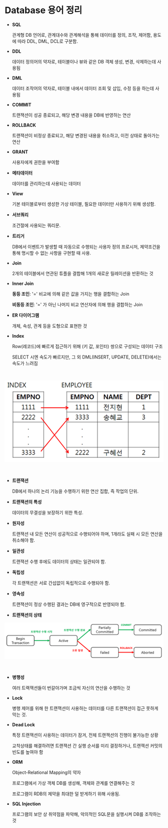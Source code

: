 # Database 용어 정리

-   **SQL**

    관계형 DB 언어로, 관계대수와 관계해석을 통해 데이터를 정의, 조작, 제어함, 용도에 따라 DDL, DML, DCL로 구분함.

-   **DDL**

    데이터 정의어의 약자로, 테이블이나 뷰와 같은 DB 객체 생성, 변경, 삭제하는데 사용됨

-   **DML**

    데이터 조작어의 약자로, 테이블 내에서 데이터 조회 및 삽입, 수정 등을 하는데 사용됨

-   **COMMIT**

    트랜잭션이 성공 종료되고, 해당 변경 내용을 DB에 반영하는 연산

-   **ROLLBACK**

    트랜잭션이 비정상 종료되고, 해당 변경된 내용을 취소하고, 이전 상태로 돌아가는 연산

-   **GRANT**

    사용자에게 권한을 부여함

-   **메타데이터**

    데이터를 관리하는데 사용되는 데이터

-   **View**

    기본 테이블로부터 생성한 가상 테이블, 필요한 데이터만 사용하기 위해 생성함.

-   **서브쿼리**

    조건절에 사용되는 쿼리문.

-   **트리거**

    DB에서 이벤트가 발생할 때 자동으로 수행되는 사용자 정의 프로시저, 제약조건을 통해 명시할 수 없는 사항을 구현할 때 사용.

-   **Join**

    2개의 테이블에서 연관된 튜플을 결합해 1개의 새로운 릴레이션을 반환하는 것

-   **Inner Join**

    **동등 조인**: '=' 비교에 의해 같은 값을 가지는 행을 결합하는 Join

    **비동등 조인**: '=' 가 아닌 나머지 비교 연산자에 의해 행을 결합하는 Join

-   **ER 다이어그램**

    개체, 속성, 관계 등을 도형으로 표현한 것

-   **Index**

    Row(레코드)에 빠르게 접근하기 위해 (키 값, 포인터) 쌍으로 구성되는 데이터 구조

    SELECT 시엔 속도가 빠르지만, 그 외 DML(INSERT, UPDATE, DELETE)에서는 속도가 느려짐

<br />

![](images/databaseTerms1.png)

<br />

-   **트랜잭션**

    DB에서 하나의 논리 기능을 수행하기 위한 연산 집합, 즉 작업의 단위.

-   **트랜잭션의 특성**

    데이터의 무결성을 보장하기 위한 특성.

-   **원자성**

    트랜잭션 내 모든 연산이 성공적으로 수행되어야 하며, 1개라도 실패 시 모든 연산을 취소해야 함.

-   **일관성**

    트랜잭션 수행 후에도 데이터의 상태는 일관되야 함.

-   **독립성**

    각 트랜잭션은 서로 간섭없이 독립적으로 수행되야 함.

-   **영속성**

    트랜잭션이 정상 수행된 결과는 DB에 영구적으로 반영되야 함.

-   **트랜잭션의 상태**

![](images/databaseTerms2.png)

<br />

-   **병행성**

    여러 트랙잭션들이 번갈아가며 조금씩 자신의 연산을 수행하는 것

-   **Lock**

    병행 제어를 위해 한 트랜잭션이 사용하는 데이터를 다른 트랜잭션이 접근 못하게 막는 것.

-   **Dead Lock**

    특정 트랜잭션이 사용하는 데이터가 잠겨, 전체 트랜잭션의 진행이 불가능한 상황

    교착상태를 해결하려면 트랜잭션 간 실행 순서를 미리 결정하거나, 트랜잭션 커밋의 빈도를 높여야 함

-   **ORM**

    Object-Relational Mapping의 약자

    프로그램에서 가상 객체 DB를 생성해, 객체와 관계를 연결해주는 것

    프로그램이 RDB의 제약을 최대한 덜 받게하기 위해 사용됨.

-   **SQL Injection**

    프로그램의 보안 상 취약점을 파악해, 악의적인 SQL문을 실행시켜 DB를 조작하는 것
